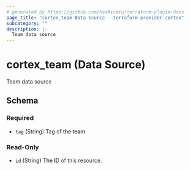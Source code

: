 ```yaml
---
# generated by https://github.com/hashicorp/terraform-plugin-docs
page_title: "cortex_team Data Source - terraform-provider-cortex"
subcategory: ""
description: |-
  Team data source
---
```


# cortex_team (Data Source)

Team data source



<!-- schema generated by tfplugindocs -->
## Schema

### Required

- `tag` (String) Tag of the team

### Read-Only

- `id` (String) The ID of this resource.


